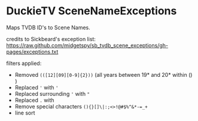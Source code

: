 DuckieTV SceneNameExceptions
============================

Maps TVDB ID's to Scene Names.

credits to Sickbeard's exception list: https://raw.github.com/midgetspy/sb_tvdb_scene_exceptions/gh-pages/exceptions.txt

filters applied:
- Removed `(([12][09][0-9]{2}))` (all years between 19* and 20* within () )
- Replaced `'` with `'`
- Replaced surrounding `'` with `"`
- Replaced `.` with ` ` 
- Remove special characters `(){}[]\|:;<>!@#$%^&*-=_+`
- line sort